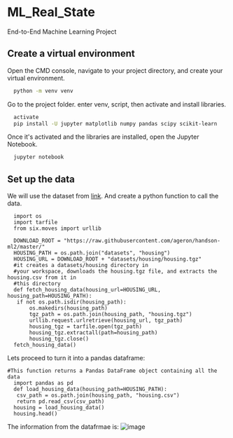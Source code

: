 # ML_Real_State
End-to-End Machine Learning Project

## Create a virtual environment
Open the CMD console, navigate to your project directory, and create your virtual environment.

```bash
  python -m venv venv
```
Go to the project folder. enter venv, script, then activate and install libraries.
```bash
  activate
  pip install -U jupyter matplotlib numpy pandas scipy scikit-learn
```
Once it's activated and the libraries are installed, open the Jupyter Notebook.
```bash
  jupyter notebook
```
## Set up the data 
We will use the dataset from [link](https://raw.githubusercontent.com/ageron/handson-ml2/master/). And create a python function to 
call the data.
```
  import os
  import tarfile
  from six.moves import urllib
  
  DOWNLOAD_ROOT = "https://raw.githubusercontent.com/ageron/handson-ml2/master/"
  HOUSING_PATH = os.path.join("datasets", "housing")
  HOUSING_URL = DOWNLOAD_ROOT + "datasets/housing/housing.tgz"
  #it creates a datasets/housing directory in
  #your workspace, downloads the housing.tgz file, and extracts the housing.csv from it in
  #this directory
  def fetch_housing_data(housing_url=HOUSING_URL, housing_path=HOUSING_PATH):
   if not os.path.isdir(housing_path):
       os.makedirs(housing_path)
       tgz_path = os.path.join(housing_path, "housing.tgz")
       urllib.request.urlretrieve(housing_url, tgz_path)
       housing_tgz = tarfile.open(tgz_path)
       housing_tgz.extractall(path=housing_path)
       housing_tgz.close()
  fetch_housing_data()
```
Lets proceed to turn it into a pandas dataframe:
```
#This function returns a Pandas DataFrame object containing all the data
  import pandas as pd
  def load_housing_data(housing_path=HOUSING_PATH):
   csv_path = os.path.join(housing_path, "housing.csv")
   return pd.read_csv(csv_path)
  housing = load_housing_data()
  housing.head()
```
The information from the datafrmae is:
![image](https://github.com/lictical/ML_Real_State/assets/25531904/e2da11ac-430f-47c5-ab22-a226c9fe93a7)





